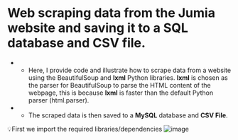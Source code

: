 # Web scraping data from the Jumia website and saving it to a SQL database and CSV file.
- - Here, I provide code and illustrate how to scrape data from a website using the BeautifulSoup and **lxml** Python libraries. **lxml** is chosen as the parser for BeautifulSoup to parse the HTML content of the webpage, this is because **lxml** is faster than the default Python parser (html.parser).
- - The scraped data is then saved to a **MySQL** database and **CSV File**.

💡First we import the required libraries/dependencies 
![image](https://github.com/user-attachments/assets/7be4ba8c-b771-42be-a562-efd2f18b20ed)
